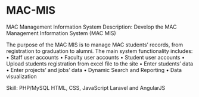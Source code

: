 # MAC-MIS
MAC Management Information System
Description: Develop the MAC Management Information System (MAC MIS)

The purpose of the MAC MIS is to manage MAC students’ records, from registration to graduation to alumni. The main system functionality includes:
          •	Staff user accounts
          •	Faculty user accounts
          •	Student user accounts
          •	Upload students registration from excel file to the site
          •	Enter students’ data 
          •	Enter projects’ and jobs’ data
          •	Dynamic Search and Reporting
          •	Data visualization

Skill: PHP/MySQL 
       HTML, CSS, JavaScript
       Laravel and AngularJS
